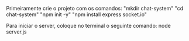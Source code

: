 Primeiramente crie o projeto com os comandos:
"mkdir chat-system"
"cd chat-system"
"npm init -y"
"npm install express socket.io"


Para iniciar o server, coloque no terminal o seguinte comando: node server.js


